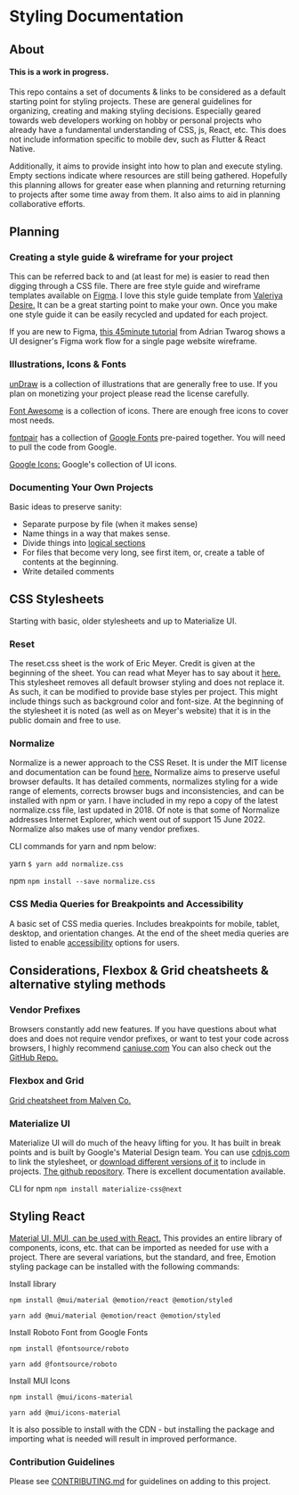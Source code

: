 # Styling Documentation


About
------
#### This is a work in progress.
This repo contains a set of documents & links to be considered as a default starting point for styling projects. These are general guidelines for organizing, creating and making styling decisions. Especially geared towards web developers working on hobby or personal projects who already have a fundamental understanding of CSS, js, React, etc. This does not include information specific to mobile dev, such as Flutter & React Native. 

Additionally, it aims to provide insight into how to plan and execute styling.  Empty sections indicate where resources are still being gathered.
Hopefully this planning allows for greater ease when planning and returning returning to projects after some time away from them. It also aims to aid in planning collaborative efforts.

Planning
------

### Creating a style guide & wireframe for your project
This can be referred back to and (at least for me) is easier to read then digging through a CSS file. There are free style guide and wireframe templates available on [Figma](https://www.figma.com/). I love this style guide template from [Valeriya Desire.](https://www.figma.com/community/file/1000026521402926606 "Style Guide UI Kit on Figma") It can be a great starting point to make your own. Once you make one style guide it can be easily recycled and updated for each project.

If you are new to Figma, [this 45minute tutorial](https://www.youtube.com/watch?v=m0sHva0JjZE&t=17s&ab_channel=AdrianTwarog) from Adrian Twarog shows a UI designer's Figma work flow for a single page website wireframe.

### Illustrations, Icons & Fonts

[unDraw](https://undraw.co/license) is a collection of illustrations that are generally free to use. If you plan on monetizing your project please read the license carefully.

[Font Awesome](https://fontawesome.com/) is a collection of icons. There are enough free icons to cover most needs.

[fontpair](https://www.fontpair.co/all) has a collection of [Google Fonts](https://fonts.google.com/) pre-paired together. You will need to pull the code from Google.

[Google Icons:](https://fonts.google.com/icons) Google's collection of UI icons.

### Documenting Your Own Projects
Basic ideas to preserve sanity:
* Separate purpose by file (when it makes sense)
* Name things in a way that makes sense.
* Divide things into [logical sections](https://developer.mozilla.org/en-US/docs/Learn/CSS/Building_blocks/Organizing "MDN: Organizing Your CSS")
* For files that become very long, see first item, or, create a table of contents at the beginning.
* Write detailed comments


CSS Stylesheets
------
Starting with basic, older stylesheets and up to Materialize UI.

### Reset
The reset.css sheet is the work of Eric Meyer. Credit is given at the beginning of the sheet. You can read what Meyer has to say about it [here.](https://meyerweb.com/eric/tools/css/reset/ "CSS Tools: Reset CSS")
This stylesheet removes all default browser styling and does not replace it. As such, it can be modified to provide base styles per project. This might include things such as background color and font-size.
At the beginning of the stylesheet it is noted (as well as on Meyer's website) that it is in the public domain and free to use.
 

### Normalize
Normalize is a newer approach to the CSS Reset. It is under the MIT license and documentation can be found [here.](https://github.com/necolas/normalize.css/ "GitHub Repo for Normalize")
Normalize aims to preserve useful browser defaults. It has detailed comments, normalizes styling for a wide range of elements, corrects browser bugs and inconsistencies, and can be installed with npm or yarn. 
I have included in my repo a copy of the latest normalize.css file, last updated in 2018. Of note is that some of Normalize addresses Internet Explorer, which went out of support 15 June 2022.
Normalize also makes use of many vendor prefixes.

CLI commands for yarn and npm below:

yarn
```$ yarn add normalize.css```

npm
```npm install --save normalize.css```


### CSS Media Queries for Breakpoints and Accessibility
A basic set of CSS media queries. Includes breakpoints for mobile, tablet, desktop, and orientation changes. At the end of the sheet media queries are listed to enable [accessibility](https://developer.mozilla.org/en-US/docs/Web/CSS/Media_Queries/Using_Media_Queries_for_Accessibility "MDN on Accessibility Media Queries") options for users.

Considerations, Flexbox & Grid cheatsheets & alternative styling methods
------

### Vendor Prefixes
Browsers constantly add new features. If you have questions about what does and does not require vendor prefixes, or want to test your code across browsers, I highly recommend [caniuse.com](https://caniuse.com/ "Can I Use?")
You can also check out the [GitHub Repo.](https://github.com/fyrd/caniuse "Fyrd's GitHub Repo Can I Use")

### Flexbox and Grid
[Grid cheatsheet from Malven Co.](https://grid.malven.co/ "Grid Cheatsheet")

### Materialize UI
Materialize UI will do much of the heavy lifting for you. It has built in break points and is built by Google's Material Design team. You can use [cdnjs.com](https://cdnjs.com/libraries/materialize) to link the stylesheet, or [download different versions of it](https://materializecss.com/) to include in projects. [The github repository](https://github.com/Dogfalo/materialize). There is excellent documentation available.

CLI for npm
```npm install materialize-css@next```

Styling React
------
[Material UI, MUI, can be used with React.](https://mui.com/material-ui/getting-started/overview/) This provides an entire library of components, icons, etc. that can be imported as needed for use with a project. There are several variations, but the standard, and free, Emotion styling package can be installed with the following commands:

Install library

```npm install @mui/material @emotion/react @emotion/styled```

```yarn add @mui/material @emotion/react @emotion/styled```

Install Roboto Font from Google Fonts

```npm install @fontsource/roboto```

```yarn add @fontsource/roboto```


Install MUI Icons

```npm install @mui/icons-material```

```yarn add @mui/icons-material```

It is also possible to install with the CDN - but installing the package and importing what is needed will result in improved performance.


### Contribution Guidelines
Please see [CONTRIBUTING.md](https://github.com/mariahlaqua/Styling_Documentation/blob/main/CONTRIBUTING.md) for guidelines on adding to this project.
